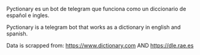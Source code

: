 Pyctionary es un bot de telegram que funciona como un diccionario de español e ingles. 

Pyctionary is a telegram bot that works as a dictionary in english and spanish.

Data is scrapped from: 
    https://www.dictionary.com
    AND
    https://dle.rae.es
